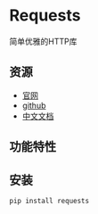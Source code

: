 # Requests

简单优雅的HTTP库

## 资源

* [官网](https://requests.readthedocs.io/)
* [github](https://github.com/psf/requests)
* [中文文档](http://cn.python-requests.org/zh_CN/latest/user/quickstart.html)

## 功能特性

## 安装

```shell
pip install requests
```
